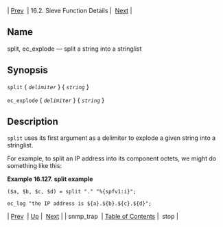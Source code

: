 | [Prev](sieve.ref.snmp_trap)  | 16.2. Sieve Function Details |  [Next](sieve.ref.stop.php) |

<a name="sieve.ref.split"></a>
## Name

split, ec_explode — split a string into a stringlist

## Synopsis

`split` { *`delimiter`* } { *`string`* }

`ec_explode` { *`delimiter`* } { *`string`* }

<a name="idp31269856"></a>
## Description

`split` uses its first argument as a delimiter to explode a given string into a stringlist.

For example, to split an IP address into its component octets, we might do something like this:

<a name="example.split"></a>

**Example 16.127. split example**

```
($a, $b, $c, $d) = split "." "%{spfv1:i}";

ec_log "the IP address is ${a}.${b}.${c}.${d}";
```

| [Prev](sieve.ref.snmp_trap)  | [Up](sieve.ref.files.php) |  [Next](sieve.ref.stop.php) |
| snmp_trap  | [Table of Contents](index) |  stop |
